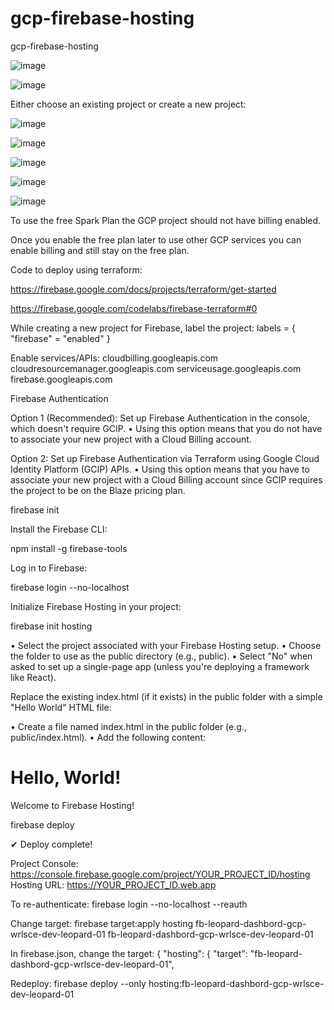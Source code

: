 # gcp-firebase-hosting
gcp-firebase-hosting

![image](https://github.com/user-attachments/assets/9c2b39c4-5b8d-45f0-bfc9-5cc5f3c9bc3e)

![image](https://github.com/user-attachments/assets/f5316fad-db36-4bd0-b014-770db0cde7f6)

Either choose an existing project or create a new project:

![image](https://github.com/user-attachments/assets/9b72aa22-d5d4-4c20-a2f6-50807f25f852)

![image](https://github.com/user-attachments/assets/d128a0c8-702b-4cf4-a48f-663d5c75d282)

![image](https://github.com/user-attachments/assets/9786c4c4-669a-436d-91fa-69ee04850142)

![image](https://github.com/user-attachments/assets/96e6dcd0-3fa1-4b75-998e-c286d4d3e02e)

![image](https://github.com/user-attachments/assets/5bdf17ca-e7f5-43f3-9e3c-a1b026fde642)


To use the free Spark Plan the GCP project should not have billing enabled.

Once you enable the free plan later to use other GCP services you can enable billing and still stay on the free plan.

Code to deploy using terraform:

https://firebase.google.com/docs/projects/terraform/get-started 

https://firebase.google.com/codelabs/firebase-terraform#0

While creating a new project for Firebase, label the project:
labels = { "firebase" = "enabled" }

Enable services/APIs: 
cloudbilling.googleapis.com cloudresourcemanager.googleapis.com serviceusage.googleapis.com firebase.googleapis.com

Firebase Authentication

Option 1 (Recommended): Set up Firebase Authentication in the console, which doesn't require GCIP. 
• Using this option means that you do not have to associate your new project with a Cloud Billing account.

Option 2: Set up Firebase Authentication via Terraform using Google Cloud Identity Platform (GCIP) APIs. 
• Using this option means that you have to associate your new project with a Cloud Billing account since GCIP requires the project to be on the Blaze pricing plan.


firebase init


Install the Firebase CLI:

npm install -g firebase-tools


Log in to Firebase:

firebase login --no-localhost


Initialize Firebase Hosting in your project:

firebase init hosting


•	Select the project associated with your Firebase Hosting setup.
•	Choose the folder to use as the public directory (e.g., public).
•	Select "No" when asked to set up a single-page app (unless you're deploying a framework like React).


Replace the existing index.html (if it exists) in the public folder with a simple "Hello World" HTML file:

•	Create a file named index.html in the public folder (e.g., public/index.html).
•	Add the following content:


<!DOCTYPE html>
<html>
<head>
    <title>Hello World</title>
</head>
<body>
    <h1>Hello, World!</h1>
    <p>Welcome to Firebase Hosting!</p>
</body>
</html>


firebase deploy


✔  Deploy complete!


Project Console: https://console.firebase.google.com/project/YOUR_PROJECT_ID/hosting
Hosting URL: https://YOUR_PROJECT_ID.web.app

To re-authenticate:
firebase login --no-localhost --reauth

Change target:
firebase target:apply hosting  fb-leopard-dashbord-gcp-wrlsce-dev-leopard-01 fb-leopard-dashbord-gcp-wrlsce-dev-leopard-01

In firebase.json, change the target:
{
  "hosting": {
    "target": "fb-leopard-dashbord-gcp-wrlsce-dev-leopard-01",
    
Redeploy:
firebase deploy --only hosting:fb-leopard-dashbord-gcp-wrlsce-dev-leopard-01
